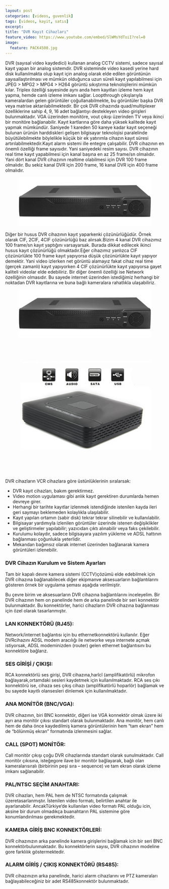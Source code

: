 ```yaml
---
layout: post
categories: [videos, guvenlik]
tags: [videos, kayit, satıs]
excerpt: 
title: "DVR Kayıt Cihazları"
feature_video: https://www.youtube.com/embed/SlWMsYdToiI?rel=0
image:
  feature: PACK4500.jpg
---
```


DVR (sayısal video kaydedici) kullanan analog CCTV sistemi, sadece sayısal kayıt
yapan bir analog sistemdir. DVR sisteminde video kasedi yerine hard disk kullanılmakta
olup kayıt için analog olarak elde edilen görüntünün sayısallaştırılması ve mümkün
olduğunca uzun süreli kayıt yapılabilmesi için JPEG > MPG2 > MPG4 > H264 görüntü
sıkıştırma teknolojilerini mümkün kılar. Triplex özelliği sayesinde aynı anda hem kayıtları
izleme hem kayıt yapma, hemde canlı izleme imkanı sağlar. Loopthrough çıkışlarıyla
kameralardan gelen görüntüler çoğullanabilmekte, bu görüntüler başka DVR veya matrixe
aktarılabilmektedir.
Bir çok DVR cihazında quad/multiplexer özelliklerine sahip 4, 9, 16 adet bağlantıyı
destekleyen video girişleri bulunmaktadır. VGA üzerinden monitöre, vout çıkışı üzerinden
TV veya ikinci bir monitöre bağlanabilir. Kayıt kartlarına göre daha yüksek kalitede kayıt
yapmak mümkündür. Saniyede 1 kareden 50 kareye kadar kayıt seçeneği bulunan ürünün
harddiskleri gelişen bilgisayar teknolojisi paralelinde büyütülebilmekte böylelikle küçük bir
ek yatırımla cihazın kayıt süresi artırılabilmektedir.Kayıt alarm sistemi ille entegre
çalışabilir.
DVR cihazının en önemli özelliği frame sayısıdır. Yani saniyedeki resim sayısı. DVR
cihazının real time kayıt yapabilmesi için kanal başına en az 25 frame/sn olmalıdır. Yani dört
kanal DVR cihazının realtime olabilmesi için DVR 100 frame olmalıdır. Bu sekiz kanal
DVR için 200 frame, 16 kanal DVR için 400 frame olmalıdır. 

<figure>
    <img src="/images/9461704327218.jpg">
</figure>

Diğer bir husus DVR cihazının kayıt yaparkenki çözünürlüğüdür. Örnek olarak CIF,
2CIF, 4CIF çözünürlüğü baz alırsak.Bizim 4 kanal DVR cihazımız 100 frame/sn kayıt
yaptığını varsayarsak. Burada dikkat edilecek ikinci husus kayıt çözünürlüğü
olmaktadır.Eğer cihazımız yanlızca CIF çözünürlükte 100 frame kayıt yapıyorsa düşük
çözünürlükte kayıt yapıyor demektir. Yani video izlerken net görüntü alamayız fakat cihaz
real time (gerçek zamanlı) kayıt yapıyorken 4 CIF çözünürlükte kayıt yapıyorsa gayet
kaliteli videolar elde edebiliriz.
Bir diğer önemli özelliği ise Network özelliğinin olmasıdır. Bu sayede internet
üzerinden istediğimiz herhangi bir noktadan DVR kayıtlarına ve buna bağlı kameralara
rahatlıkla ulaşabiliriz. 

<figure class="half">
<img src="/images/9461704327218.jpg">
<img src="/images/9461704425522.jpg">
</figure>

DVR cihazların VCR cihazlara göre üstünlüklerinin sıralarsak:
- DVR kayıt cihazları, bakım gerektirmez.
- Video motion uygulaması gibi anlık kayıt gerektiren durumlarda hemen devreye
girer.
- Herhangi bir tarihte kayıtlar izlenmek istendiğinde istenilen kayda ileri geri
saymayı beklemeden kolaylıkla ulaşılabilir.
- Kayıt yapılan ortamın (sabir disk) tekrar tekrar silinebilir ve kullanılabilir.
- Bilgisayar yardımıyla izlenilen görüntüler üzerinde istenen değişiklikler ve
geliştirmeler yapılabilir; yazıcıdan çıktı alınabilir veya faks çekilebilir.
- Kurulumu kolaydır, sadece bilgisayara yazılım yükleme ve ADSL hattının
bağlanması çoğunlukla yeterlidir.
- Mekandan bağımsız olarak internet üzerinden bağlanarak kamera görüntüleri
izlenebilir.


### DVR Cihazın Kurulum ve Sistem Ayarları
Tam bir kapalı devre kamera sistemi (CCTV)çözümü elde edebilmek için
DVR cihazına bağlanabilecek diğer ekipmanve aksesuarların bağlantılarını gösteren örnek bir uygulama şeması aşağıda verilmiştir.

Bu çevre birim ve aksesuarların DVR cihazına bağlantılarını inceleyelim. Bir DVR
cihazının hem on panelinde hem de arka panelinde bir seri konnektör bulunmaktadır. Bu konnektörler, harici cihazların DVR cihazına bağlanması için özel olarak tasarlanmıştır.

### LAN KONNEKTÖRÜ (RJ45):
Network/internet bağlantısı için bu ethernetkonnektörü kullanılır. Eğer DVRcihazını ADSL modem aracılığı ile networke veya
internete açmak istiyorsak, ADSL modeminizden (router) gelen ethernet bağlantısını bu
konnektöre bağlarız.
### SES GİRİŞİ / ÇIKIŞI:
RCA konnektörlü ses girişi, DVR cihazına,harîcî (amplifikatörlü) mikrofon bağlayarak,ortamdaki sesleri kaydetmek için kullanılmaktadır. RCA ses çıkı konnektörü ise, cihaza ses çıkış cihazı (amplifikatörlü hoparlör) bağlamak ve bu sayede kayıtlı olansesleri dinlemek için kullanılmaktadır.
### ANA MONİTÖR (BNC/VGA):
DVR cihazının, biri BNC konnektör, diğeri ise VGA konnektör olmak üzere iki ayrı ana monitör çıkısı standart olarak bulunmaktadır. Ana monitör, hem canlı hem de daha önce kaydedilmiş kamera görüntülerinin hem “tam ekran” hem de “bölünmüş ekran” formatında izlenmesini sağlar.
### CALL (SPOT) MONİTÖR:
Call monitör çıkışı çoğu DVR cihazlarında standart olarak sunulmaktadır. Call monitör çıkısına, isteğegore ilave bir monitör bağlayarak, bağlı olan kameralarısıralı (birbirinin peşi sıra – sequence) ve tam ekran olarak izleme imkanı sağlanabilir.
### PAL/NTSC SEÇİM ANAHTARI:
DVR cihazları, hem PAL hem de NTSC formatında çalışmak üzeretasarlanmıştır. İstenilen video formatı, belirtilen anahtar ile ayarlanabilir. AncakTürkiye’de kullanılan video formatı PAL olduğu icin, aksine bir durum olmadıkça buanahtarın PAL sistemine göre konumlandırılması gerekmektedir.
### KAMERA GİRİŞ BNC KONNEKTÖRLERİ:
DVR cihazınızın arka panelinde kamera girişlerini bağlamak icin bir seri BNC konnektörbulunmaktadır. Bu konnektörlerin sayısı, DVR cihazının modeline gore farklılık göstermektedir. 

### ALARM GİRİŞ / ÇIKIŞ KONNEKTÖRÜ (RS485):
DVR cihazınızın arka panelinde, harici alarm cihazlarını ve PTZ kameraları bağlayabileceğiniz bir adet RS485konnektör bulunmaktadır. 
